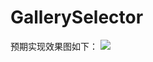 # GallerySelector
预期实现效果图如下：
![](https://github.com/iNerdStack/GallerySelector/blob/master/images/preview.png)

